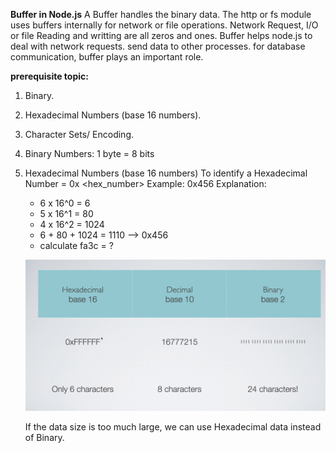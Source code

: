 __Buffer in Node.js__
A Buffer handles the binary data. The http or fs module uses buffers internally for network or file operations.
Network Request, I/O or file Reading and writting are all zeros and ones. Buffer helps node.js to deal with network requests.
send data to other processes. for database communication, buffer plays an important role. 


__prerequisite topic:__
1. Binary. 
2. Hexadecimal Numbers (base 16 numbers).
3. Character Sets/ Encoding.

1. Binary Numbers:
   1 byte = 8 bits

2. Hexadecimal Numbers (base 16 numbers)
    To identify a Hexadecimal Number = 0x <hex_number>
    Example: 0x456
    Explanation: 
    - 6 x 16^0 = 6
    - 5 x 16^1 = 80
    - 4 x 16^2 = 1024
    - 6 + 80 + 1024 = 1110 --> 0x456 
    - calculate fa3c = ?

    
    ![alt text](./public/image.png)

    If the data size is too much large, we can use Hexadecimal data instead of Binary. 